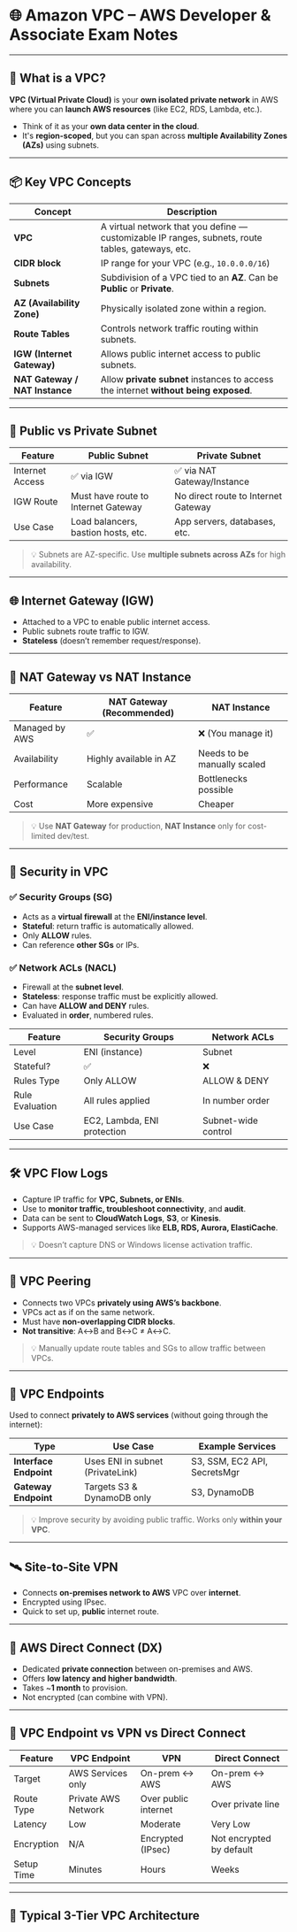 # 🌐 Amazon VPC – AWS Developer & Associate Exam Notes

---

## 🧠 What is a VPC?

**VPC (Virtual Private Cloud)** is your **own isolated private network** in AWS where you can **launch AWS resources** (like EC2, RDS, Lambda, etc.).

- Think of it as your **own data center in the cloud**.
- It's **region-scoped**, but you can span across **multiple Availability Zones (AZs)** using subnets.

---

## 📦 Key VPC Concepts

| Concept           | Description |
|------------------|-------------|
| **VPC**          | A virtual network that you define — customizable IP ranges, subnets, route tables, gateways, etc. |
| **CIDR block**   | IP range for your VPC (e.g., `10.0.0.0/16`) |
| **Subnets**      | Subdivision of a VPC tied to an **AZ**. Can be **Public** or **Private**. |
| **AZ (Availability Zone)** | Physically isolated zone within a region. |
| **Route Tables** | Controls network traffic routing within subnets. |
| **IGW (Internet Gateway)** | Allows public internet access to public subnets. |
| **NAT Gateway / NAT Instance** | Allow **private subnet** instances to access the internet **without being exposed**. |

---

## 🧭 Public vs Private Subnet

| Feature               | Public Subnet                         | Private Subnet                      |
|----------------------|----------------------------------------|-------------------------------------|
| Internet Access       | ✅ via IGW                             | ✅ via NAT Gateway/Instance         |
| IGW Route             | Must have route to Internet Gateway   | No direct route to Internet Gateway |
| Use Case              | Load balancers, bastion hosts, etc.   | App servers, databases, etc.        |

> 💡 Subnets are AZ-specific. Use **multiple subnets across AZs** for high availability.

---

## 🌐 Internet Gateway (IGW)

- Attached to a VPC to enable public internet access.
- Public subnets route traffic to IGW.
- **Stateless** (doesn’t remember request/response).

---

## 🔁 NAT Gateway vs NAT Instance

| Feature           | NAT Gateway (Recommended)               | NAT Instance                     |
|------------------|------------------------------------------|----------------------------------|
| Managed by AWS   | ✅                                       | ❌ (You manage it)               |
| Availability     | Highly available in AZ                   | Needs to be manually scaled      |
| Performance      | Scalable                                | Bottlenecks possible             |
| Cost             | More expensive                          | Cheaper                          |

> 💡 Use **NAT Gateway** for production, **NAT Instance** only for cost-limited dev/test.

---

## 🔐 Security in VPC

### ✅ Security Groups (SG)
- Acts as a **virtual firewall** at the **ENI/instance level**.
- **Stateful**: return traffic is automatically allowed.
- Only **ALLOW** rules.
- Can reference **other SGs** or IPs.

### ✅ Network ACLs (NACL)
- Firewall at the **subnet level**.
- **Stateless**: response traffic must be explicitly allowed.
- Can have **ALLOW and DENY** rules.
- Evaluated in **order**, numbered rules.

| Feature           | Security Groups                | Network ACLs                    |
|------------------|----------------------------------|----------------------------------|
| Level             | ENI (instance)                 | Subnet                          |
| Stateful?         | ✅                             | ❌                              |
| Rules Type        | Only ALLOW                    | ALLOW & DENY                   |
| Rule Evaluation   | All rules applied             | In number order                |
| Use Case          | EC2, Lambda, ENI protection   | Subnet-wide control            |

---

## 🛠️ VPC Flow Logs

- Capture IP traffic for **VPC, Subnets, or ENIs**.
- Use to **monitor traffic, troubleshoot connectivity**, and **audit**.
- Data can be sent to **CloudWatch Logs**, **S3**, or **Kinesis**.
- Supports AWS-managed services like **ELB, RDS, Aurora, ElastiCache**.

> 💡 Doesn’t capture DNS or Windows license activation traffic.

---

## 🔗 VPC Peering

- Connects two VPCs **privately using AWS’s backbone**.
- VPCs act as if on the same network.
- Must have **non-overlapping CIDR blocks**.
- **Not transitive**: A↔B and B↔C ≠ A↔C.

> 💡 Manually update route tables and SGs to allow traffic between VPCs.

---

## 🔌 VPC Endpoints

Used to connect **privately to AWS services** (without going through the internet):

| Type                    | Use Case                         | Example Services              |
|-------------------------|----------------------------------|-------------------------------|
| **Interface Endpoint**  | Uses ENI in subnet (PrivateLink) | S3, SSM, EC2 API, SecretsMgr  |
| **Gateway Endpoint**    | Targets S3 & DynamoDB only       | S3, DynamoDB                  |

> 💡 Improve security by avoiding public traffic. Works only **within your VPC**.

---

## 🛰️ Site-to-Site VPN

- Connects **on-premises network to AWS** VPC over **internet**.
- Encrypted using IPsec.
- Quick to set up, **public** internet route.

---

## 🧬 AWS Direct Connect (DX)

- Dedicated **private connection** between on-premises and AWS.
- Offers **low latency and higher bandwidth**.
- Takes ~**1 month** to provision.
- Not encrypted (can combine with VPN).

---

## 🔐 VPC Endpoint vs VPN vs Direct Connect

| Feature         | VPC Endpoint          | VPN                        | Direct Connect                |
|----------------|------------------------|----------------------------|-------------------------------|
| Target          | AWS Services only      | On-prem ↔ AWS              | On-prem ↔ AWS                |
| Route Type      | Private AWS Network    | Over public internet       | Over private line            |
| Latency         | Low                    | Moderate                   | Very Low                     |
| Encryption      | N/A                    | Encrypted (IPsec)          | Not encrypted by default     |
| Setup Time      | Minutes                | Hours                      | Weeks                        |

---

## 🧱 Typical 3-Tier VPC Architecture

